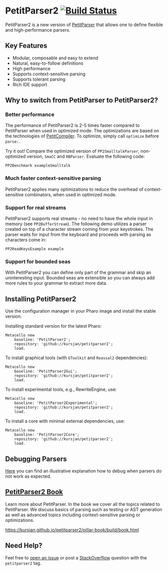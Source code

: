 # PetitParser2 [![Build Status](https://travis-ci.org/kursjan/petitparser2.svg?branch=master)](https://travis-ci.org/kursjan/petitparser2)

PetitParser2 is a new version of [PetitParser](http://www.lukas-renggli.ch/blog/petitparser-1) that allows one to define flexible and high-performance parsers.

## Key Features
- Modular, composable and easy to extend
- Natural, easy-to-follow definitions
- High performance
- Supports context-sensitive parsing
- Supports tolerant parsing
- Rich IDE support

## Why to switch from PetitParser to PetitParser2?

### Better performance 
The performance of PetitParser2 is 2-5 times faster compared to PetitParser when used in optimized mode. The optimizations are based on the technologies of [PetitCompiler](http://scg.unibe.ch/scgbib?query=Kurs16a&display=abstract). To optimize, simply call `optimize` before `parse:`.

Try it out! Compare the optimized version of `PP2SmalltalkParser`, non-optimized version, `SmaCC` and `RBParser`. Evaluate the following code:
```smalltalk
PP2Benchmark exampleSmalltalk
```
### Much faster context-sensitive parsing
PetitParser2 applies many optimizations to reduce the overhead of context-sensitive combinators, when used in optimized mode.

### Support for real streams
PetitParser2 supports real streams - no need to have the whole input in memory (see `PP2BufferStream`). The following demo utilizes a parser created on top of a character stream coming from your keystrokes. The parser waits for input from the keyboard and proceeds with parsing as characters come in:

```smalltalk
PP2ReadKeysExample example
```

### Support for bounded seas
With PetitParser2 you can define only part of the grammar and skip an uninteresting input. Bounded seas are extensible so you can always add more rules to your grammar to extract more data.


## Installing PetitParser2

Use the configuration manager in your Pharo image and install the stable version.

Installing standard version for the latest Pharo:

```smalltalk
Metacello new
    baseline: 'PetitParser2';
    repository: 'github://kursjan/petitparser2';
    load.
```

To install graphical tools (with `GToolkit` and `Roassal2` dependencies):

```smalltalk
Metacello new
    baseline: 'PetitParser2Gui';
    repository: 'github://kursjan/petitparser2';
    load.
```

To install experimental tools, e.g., RewriteEngine, use:

```smalltalk
Metacello new
    baseline: 'PetitParser2Experimental';
    repository: 'github://kursjan/petitparser2';
    load.
```

To install a core with minimal external dependencies, use:

```smalltalk
Metacello new
    baseline: 'PetitParser2Core';
    repository: 'github://kursjan/petitparser2';
    load.
```

## Debugging Parsers

[Here](https://github.com/kursjan/petitparser2/issues/20#issuecomment-399667230) you can find an illustrative explanation how to debug when parsers do not work as expected.

## [PetitParser2 Book](https://kursjan.github.io/petitparser2/pillar-book/build/book.html)
Learn more about PetitParser. In the book we cover all the topics related to PetitParser. We discuss basics of parsing such as testing or AST generation as well as advanced topics including context-sensitive parsing or optimizations.

https://kursjan.github.io/petitparser2/pillar-book/build/book.html

## Need Help?
Feel free to [open an issue](https://github.com/kursjan/petitparser2/issues) or post a [StackOverflow](https://stackoverflow.com/questions/tagged/petitparser2) question with the `petitparser2` tag.
